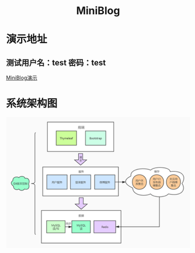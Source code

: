 <div align="center">
    <h1>
        MiniBlog
    </h1>
</div>
<h1>演示地址</h1>
<h2>测试用户名：test 密码：test</h2>
<a href="http://bowentu.top:8080">MiniBlog演示</a>

<h1>系统架构图</h1>

<div align="center">
  <img src="pics/miniblog架构.jpg">
</div>
